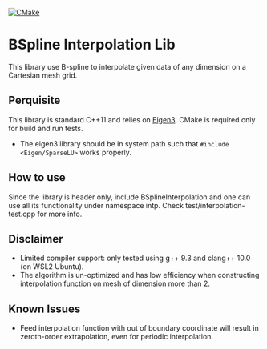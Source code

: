 [![CMake](https://github.com/12ff54e/BSplineInterpolation/actions/workflows/cmake.yml/badge.svg?branch=main)](https://github.com/12ff54e/BSplineInterpolation/actions/workflows/cmake.yml)

# BSpline Interpolation Lib

This library use B-spline to interpolate given data of any dimension on a Cartesian mesh grid.

## Perquisite

This library is standard C++11 and relies on [Eigen3](https://eigen.tuxfamily.org/). CMake is required only for build and run tests.
- The eigen3 library should be in system path such that `#include <Eigen/SparseLU>` works properly.

## How to use

Since the library is header only, include BSplineInterpolation and one can use all its functionality under namespace intp. Check test/interpolation-test.cpp for more info.

## Disclaimer

- Limited compiler support: only tested using g++ 9.3 and clang++ 10.0 (on WSL2 Ubuntu).
- The algorithm is un-optimized and has low efficiency when constructing interpolation function on mesh of dimension more than 2.

## Known Issues

- Feed interpolation function with out of boundary coordinate will result in zeroth-order extrapolation, even for periodic interpolation.